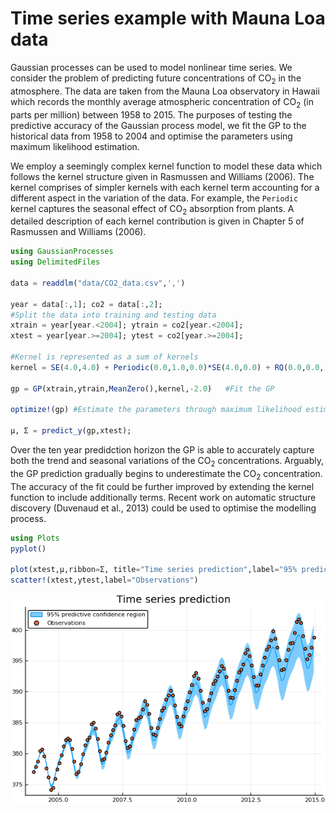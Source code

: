 # Time series example with Mauna Loa data

Gaussian processes can be used to model nonlinear time series. We consider the problem of predicting future concentrations of CO$_2$ in the atmosphere. The data are taken from the Mauna Loa observatory in Hawaii which records the monthly average atmospheric concentration of CO$_2$ (in parts per million) between 1958 to 2015. The purposes of testing the predictive accuracy of the Gaussian process model, we fit the GP to the historical data from 1958 to 2004 and optimise the parameters using maximum likelihood estimation. 

We employ a seemingly complex kernel function to model these data which follows the kernel structure given in Rasmussen and Williams (2006). The kernel comprises of simpler kernels with each kernel term accounting for a different aspect in the variation of the data. For example, the `Periodic` kernel captures the seasonal effect of CO$_2$ absorption from plants. A detailed description of each kernel contribution is given in Chapter 5 of Rasmussen and Williams (2006).



```julia
using GaussianProcesses
using DelimitedFiles

data = readdlm("data/CO2_data.csv",',')

year = data[:,1]; co2 = data[:,2];
#Split the data into training and testing data
xtrain = year[year.<2004]; ytrain = co2[year.<2004];
xtest = year[year.>=2004]; ytest = co2[year.>=2004];

#Kernel is represented as a sum of kernels
kernel = SE(4.0,4.0) + Periodic(0.0,1.0,0.0)*SE(4.0,0.0) + RQ(0.0,0.0,-1.0) + SE(-2.0,-2.0);

gp = GP(xtrain,ytrain,MeanZero(),kernel,-2.0)   #Fit the GP

optimize!(gp) #Estimate the parameters through maximum likelihood estimation

μ, Σ = predict_y(gp,xtest);
```

Over the ten year predidction horizon the GP is able to accurately capture both the trend and seasonal variations of the CO$_2$ concentrations. Arguably, the GP prediction gradually begins to underestimate the CO$_2$ concentration. The accuracy of the fit could be further improved by extending the kernel function to include additionally terms. Recent work on automatic structure discovery (Duvenaud et al., 2013) could be used to optimise the modelling process.


```julia
using Plots
pyplot()

plot(xtest,μ,ribbon=Σ, title="Time series prediction",label="95% predictive confidence region")
scatter!(xtest,ytest,label="Observations")
```




![png](Mauna_Loa_time_series_files/Mauna_Loa_time_series_4_0.png)


